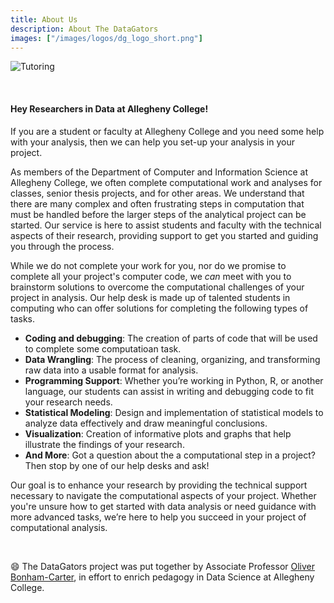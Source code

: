 ```yaml
---
title: About Us
description: About The DataGators
images: ["/images/logos/dg_logo_short.png"]
---
```


![Tutoring](/images/logos/tutoring_logo_22x14.png)

<!-- add a line drop -->
<center> &#x200B; </center>

#### Hey Researchers in Data at Allegheny College!

If you are a student or faculty at Allegheny College and you need some help with your analysis, then we can help you set-up your analysis in your project.

As members of the Department of Computer and Information Science at Allegheny College, we often complete computational work and analyses for classes, senior thesis projects, and for other areas. We understand that there are many complex and often frustrating steps in computation that must be handled before the larger steps of the analytical project can be started. Our service is here to assist students and faculty with the technical aspects of their research, providing support to get you started and guiding you through the process.

While we do not complete your work for you, nor do we promise to complete all your project's computer code, we _can_ meet with you to brainstorm solutions to overcome the computational challenges of your project in analysis. Our help desk is made up of talented students in computing who can offer solutions for completing the following types of tasks.

+ **Coding and debugging**: The creation of parts of code that will be used to complete some computatioan task.
+ **Data Wrangling**: The process of cleaning, organizing, and transforming raw data into a usable format for analysis.
+ **Programming Support**: Whether you’re working in Python, R, or another language, our students can assist in writing and debugging code to fit your research needs.
+ **Statistical Modeling**: Design and implementation of statistical models to analyze data effectively and draw meaningful conclusions. 
+ **Visualization**: Creation of informative plots and graphs that help illustrate the findings of your research.
+ **And More**: Got a question about the a computational step in a project? Then stop by one of our help desks and ask!

Our goal is to enhance your research by providing the technical support necessary to navigate the computational aspects of your project. Whether you're unsure how to get started with data analysis or need guidance with more advanced tasks, we’re here to help you succeed in your project of computational analysis.

<!-- ![dataGatorsLogo](/images/main/data_gators_5.png) -->

<!-- add a line drop -->
<center> &#x200B; </center>

:smile: The DataGators project was put together by Associate Professor <a href="https://www.oliverbonhamcarter.com" target="_blank">Oliver Bonham-Carter</a>, in effort to enrich pedagogy in Data Science at Allegheny College. 


 <!-- This is my about page. :wave:

:smile: 
 
 :earth_africa: -->